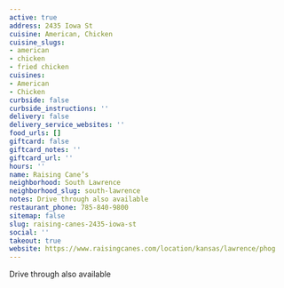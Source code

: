 ```yaml
---
active: true
address: 2435 Iowa St
cuisine: American, Chicken
cuisine_slugs:
- american
- chicken
- fried chicken
cuisines:
- American
- Chicken
curbside: false
curbside_instructions: ''
delivery: false
delivery_service_websites: ''
food_urls: []
giftcard: false
giftcard_notes: ''
giftcard_url: ''
hours: ''
name: Raising Cane’s
neighborhood: South Lawrence
neighborhood_slug: south-lawrence
notes: Drive through also available
restaurant_phone: 785-840-9800
sitemap: false
slug: raising-canes-2435-iowa-st
social: ''
takeout: true
website: https://www.raisingcanes.com/location/kansas/lawrence/phog
---
```


Drive through also available